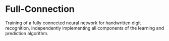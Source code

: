 # Full-Connection
Training of a fully connected neural network for handwritten digit recognition, independently implementing all components of the learning and prediction algorithm.
